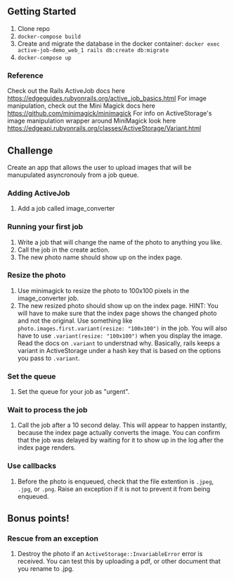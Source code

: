 ## Getting Started
1. Clone repo
2. `docker-compose build`
3. Create and migrate the database in the docker container: `docker exec active-job-demo_web_1 rails db:create db:migrate`
4. `docker-compose up`

### Reference
Check out the Rails ActiveJob docs here https://edgeguides.rubyonrails.org/active_job_basics.html
For image manipulation, check out the Mini Magick docs here https://github.com/minimagick/minimagick
For info on ActiveStorage's image manipulation wrapper around MiniMagick look here https://edgeapi.rubyonrails.org/classes/ActiveStorage/Variant.html

## Challenge
Create an app that allows the user to upload images that will be manupulated asyncronouly from a job queue.

### Adding ActiveJob
1. Add a job called image_converter

### Running your first job
1. Write a job that will change the name of the photo to anything you like.
2. Call the job in the create action.
3. The new photo name should show up on the index page.

### Resize the photo
1. Use minimagick to resize the photo to 100x100 pixels in the image_converter job.
2. The new resized photo should show up on the index page.
HINT: You will have to make sure that the index page shows the changed photo and not the original.
Use something like `photo.images.first.variant(resize: "100x100")` in the job.
You will also have to use `.variant(resize: "100x100")` when you display the image. Read the docs on `.variant` to understnad why. Basically, rails keeps a variant in ActiveStorage under a hash key that is based on the options you pass to `.variant`.

### Set the queue
1. Set the queue for your job as "urgent".

### Wait to process the job
1. Call the job after a 10 second delay. This will appear to happen instantly, because the index page actually converts the image. You can confirm that the job was delayed by waiting for it to show up in the log after the index page renders.

### Use callbacks
1. Before the photo is enqueued, check that the file extention is `.jpeg`, `.jpg`, or `.png`. Raise an exception if it is not to prevent it from being enqueued.

## Bonus points!
### Rescue from an exception
1. Destroy the photo if an `ActiveStorage::InvariableError` error is received. You can test this by uploading a pdf, or other document that you rename to .jpg.
